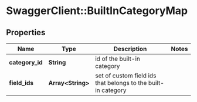 # SwaggerClient::BuiltInCategoryMap

## Properties
Name | Type | Description | Notes
------------ | ------------- | ------------- | -------------
**category_id** | **String** | id of the built-in category | 
**field_ids** | **Array&lt;String&gt;** | set of custom field ids that belongs to the built-in category | 


